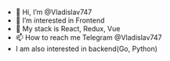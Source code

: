 - 👋 Hi, I’m @Vladislav747
- 👀 I’m interested in Frontend
- 🌱 My stack is React, Redux, Vue
- 📫 How to reach me Telegram @Vladislav747
- I am also interested in backend(Go, Python)

<!---
Vladislav747/Vladislav747 is a ✨ special ✨ repository because its `README.md` (this file) appears on your GitHub profile.
You can click the Preview link to take a look at your changes.
--->
